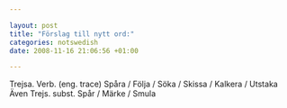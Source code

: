 ```yaml
--- 

layout: post
title: "Förslag till nytt ord:" 
categories: notswedish
date: 2008-11-16 21:06:56 +01:00 

---
```


Trejsa. Verb. (eng. trace) Spåra / Följa / Söka / Skissa / Kalkera / Utstaka Även Trejs. subst. Spår / Märke / Smula 
